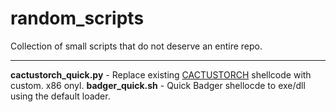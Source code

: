 # random_scripts
Collection of small scripts that do not deserve an entire repo.

___

**cactustorch_quick.py** - Replace existing [CACTUSTORCH](https://github.com/mdsecactivebreach/CACTUSTORCH/blob/master/CACTUSTORCH.js) shellcode with custom. x86 onyl.
**badger_quick.sh** - Quick Badger shellocde to exe/dll using the default loader.

